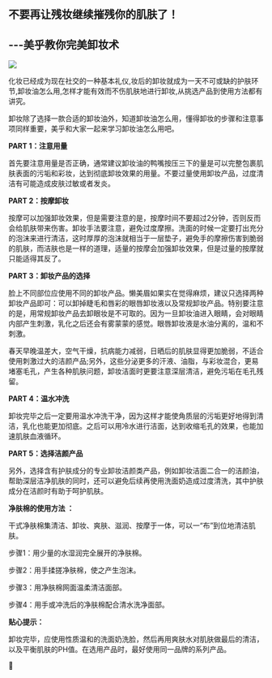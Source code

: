 ## 不要再让残妆继续摧残你的肌肤了！

## ---美乎教你完美卸妆术

**![](file:///C:\Users\ADMINI~1\AppData\Local\Temp\msohtmlclip1\01\clip_image002.jpg)**

化妆已经成为现在社交的一种基本礼仪,妆后的卸妆就成为一天不可或缺的护肤环节,卸妆油怎么用,怎样才能有效而不伤肌肤地进行卸妆,从挑选产品到使用方法都有讲究。

卸妆除了选择一款合适的卸妆油外，知道卸妆油怎么用，懂得卸妆的步骤和注意事项同样重要，美乎和大家一起来学习卸妆油怎么用吧。

**PART 1：注意用量**

首先要注意用量是否正确，通常建议卸妆油的鸭嘴按压三下的量是可以完整包裹肌肤表面的污垢和彩妆，达到彻底卸妆效果的用量。不要过量使用卸妆产品，过度清洁有可能造成皮肤过敏或者发炎。

**PART 2：按摩卸妆**

按摩可以加强卸妆效果，但是需要注意的是，按摩时间不要超过2分钟，否则反而会给肌肤带来伤害。卸妆手法要注意，避免过度摩擦。洗面的时候一定要打出充分的泡沫来进行清洁，这时厚厚的泡沫就相当于一层垫子，避免手的摩擦伤害到脆弱的肌肤，而洁肤也是一样的道理，适量的按摩会加强卸妆效果，但是过量的按摩就只能适得其反了。

**PART 3：卸妆产品的选择**

脸上不同部位应使用不同的卸妆产品。懒美眉如果实在觉得麻烦，建议只选择两种卸妆产品即可：可以卸掉睫毛和唇彩的眼唇卸妆液以及常规卸妆产品。特别要注意的是，用常规卸妆产品去卸眼妆是不可取的。因为一旦卸妆油进入眼睛，会对眼睛内部产生刺激，乳化之后还会有雾蒙蒙的感觉。眼唇卸妆液是水油分离的，温和不刺激。

春天早晚温差大，空气干燥，抗病能力减弱，日晒后的肌肤显得更加脆弱，不适合使用刺激过大的洁颜产品;另外，这些分泌更多的汗液、油脂，与彩妆混合，更易堵塞毛孔，产生各种肌肤问题，卸妆洁面时更要注意深层清洁，避免污垢在毛孔残留。

**PART 4：温水冲洗**

卸妆完毕之后一定要用温水冲洗干净，因为这样才能使角质层的污垢更好地得到清洁，乳化也能更加彻底。之后可以用冷水进行洁面，达到收缩毛孔的效果，也能加速肌肤血液循环。

**PART 5：选择洁颜产品**

另外，选择含有护肤成分的专业卸妆洁颜类产品，例如卸妆洁面二合一的洁颜油，帮助深层洁净肌肤的同时，还可以避免后续再使用洗面奶造成过度清洗，其中护肤成分在洁颜时有助于呵护肌肤。

**净肤棉的使用方法 ：**

干式净肤棉集清洁、卸妆、爽肤、滋润、按摩于一体，可以一“布”到位地清洁肌肤。

步骤1：用少量的水湿润完全展开的净肤棉。

步骤2：用手揉搓净肤棉，使之产生泡沫。

步骤3：用净肤棉网面温柔清洁面部。

步骤4：用手或冲洗后的净肤棉配合清水洗净面部。

**贴心提示：**

卸妆完毕，应使用性质温和的洗面奶洗脸，然后再用爽肤水对肌肤做最后的清洁，以及平衡肌肤的PH值。在选用产品时，最好使用同一品牌的系列产品。



